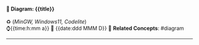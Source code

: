 #### 🎨 Diagram: {{title}} 
 ♻️ (*MinGW, Windows11, Codelite*)   
 ⌚{{time:h:mm a}}  📆 {{date:ddd MMM D}}
 🔗 **Related Concepts**: #diagram
___
